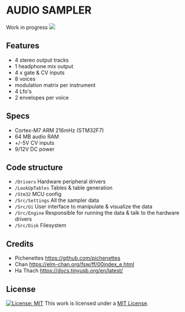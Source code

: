 # AUDIO SAMPLER
Work in progress
<img src="LfoFiSampler_faceplate.png"/></a>

## Features
- 4 stereo output tracks
- 1 headphone mix output
- 4 x gate & CV inputs
- 8 voices
- modulation matrix per instrument
- 4 Lfo's
- 2 envelopes per voice

## Specs
- Cortex-M7 ARM 216mHz (STM32F7)
- 64 MB audio RAM
- +/-5V CV inputs
- 9/12V DC power

## Code structure
- `/Drivers`			Hardware peripheral drivers
- `/LookUpTables`	Tables & table generation
- `/Stm32`				MCU config
- `/Src/Settings`	All the sampler data
- `/Src/Ui`				User interface to manipulate & visualize the data
- `/Src/Engine`		Responsible for running the data & talk to the hardware drivers
- `/Src/Disk`			Filesystem


## Credits
- Pichenettes		https://github.com/pichenettes
- Chan					https://elm-chan.org/fsw/ff/00index_e.html
- Ha Thach 			https://docs.tinyusb.org/en/latest/


## License
[![License: MIT](https://img.shields.io/badge/License-MIT-yellow.svg)](https://opensource.org/licenses/MIT)
This work is licensed under a [MIT License](https://opensource.org/licenses/MIT).
